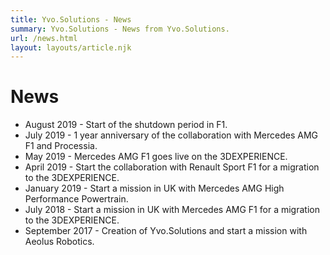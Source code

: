 ```yaml
---
title: Yvo.Solutions - News
summary: Yvo.Solutions - News from Yvo.Solutions.
url: /news.html
layout: layouts/article.njk
---
```


# News

* August 2019 - Start of the shutdown period in F1.
* July 2019 - 1 year anniversary of the collaboration with Mercedes AMG F1 and Processia.
* May 2019 - Mercedes AMG F1 goes live on the 3DEXPERIENCE.
* April 2019 - Start the collaboration with Renault Sport F1 for a migration to the 3DEXPERIENCE.
* January 2019 - Start a mission in UK with Mercedes AMG High Performance Powertrain.
* July 2018 - Start a mission in UK with Mercedes AMG F1 for a migration to the 3DEXPERIENCE.
* September 2017 - Creation of Yvo.Solutions and start a mission with Aeolus Robotics.